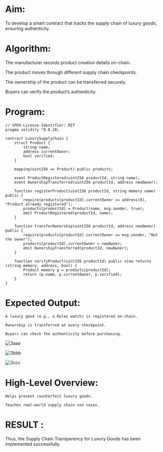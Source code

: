 # Aim:
To develop a smart contract that tracks the supply chain of luxury goods, ensuring authenticity.
# Algorithm:
The manufacturer records product creation details on-chain.


The product moves through different supply chain checkpoints.


The ownership of the product can be transferred securely.


Buyers can verify the product’s authenticity.


# Program:
```
// SPDX-License-Identifier: MIT
pragma solidity ^0.8.20;

contract LuxurySupplyChain {
    struct Product {
        string name;
        address currentOwner;
        bool verified;
    }

    mapping(uint256 => Product) public products;

    event ProductRegistered(uint256 productId, string name);
    event OwnershipTransferred(uint256 productId, address newOwner);

    function registerProduct(uint256 productId, string memory name) public {
        require(products[productId].currentOwner == address(0), "Product already registered");
        products[productId] = Product(name, msg.sender, true);
        emit ProductRegistered(productId, name);
    }

    function transferOwnership(uint256 productId, address newOwner) public {
        require(products[productId].currentOwner == msg.sender, "Not the owner");
        products[productId].currentOwner = newOwner;
        emit OwnershipTransferred(productId, newOwner);
    }

    function verifyProduct(uint256 productId) public view returns (string memory, address, bool) {
        Product memory p = products[productId];
        return (p.name, p.currentOwner, p.verified);
    }
}
```
# Expected Output:

```
A luxury good (e.g., a Rolex watch) is registered on-chain.

Ownership is transferred at every checkpoint.

Buyers can check the authenticity before purchasing.
```

![3aaa](https://github.com/user-attachments/assets/f352711a-de77-492c-86b3-e2a557ee5e94)

![3bbb](https://github.com/user-attachments/assets/53a10fa3-c91e-411a-b103-cf04dee2ad54)

![3ccc](https://github.com/user-attachments/assets/eb6ceef2-82e7-47ed-9185-b70f4a5bc598)


# High-Level Overview:

```
Helps prevent counterfeit luxury goods.

Teaches real-world supply chain use cases.
```

# RESULT : 

Thus, the Supply Chain Transparency for Luxury Goods has been implemented successfully.
